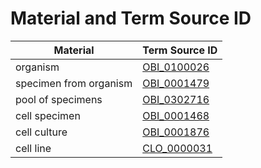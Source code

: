 # Material and Term Source ID
Material | Term Source ID
------------- | -------------
organism | [OBI_0100026](https://www.ebi.ac.uk/ols/ontologies/OBI/terms?iri=http://purl.obolibrary.org/obo/OBI_0100026)
specimen from organism | [OBI_0001479](https://www.ebi.ac.uk/ols/ontologies/OBI/terms?iri=http://purl.obolibrary.org/obo/OBI_0001479)
pool of specimens | [OBI_0302716](https://www.ebi.ac.uk/ols/ontologies/OBI/terms?iri=http://purl.obolibrary.org/obo/OBI_0302716)
cell specimen | [OBI_0001468](https://www.ebi.ac.uk/ols/ontologies/OBI/terms?iri=http://purl.obolibrary.org/obo/OBI_0001468)
cell culture | [OBI_0001876](https://www.ebi.ac.uk/ols/ontologies/OBI/terms?iri=http://purl.obolibrary.org/obo/OBI_0001876)
cell line | [CLO_0000031](https://www.ebi.ac.uk/ols/ontologies/OBI/terms?iri=http://purl.obolibrary.org/obo/CLO_0000031)